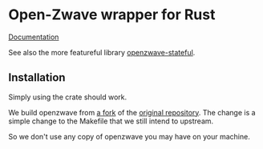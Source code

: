 Open-Zwave wrapper for Rust
===========================

[Documentation](http://fxbox.github.io/openzwave-rust/openzwave/)

See also the more featureful library [openzwave-stateful](https://github.com/fxbox/openzwave-stateful-rust).

Installation
------------

Simply using the crate should work.

We build openzwave from [a fork](https://github.com/fxbox/open-zwave) of the
[original repository](https://github.com/OpenZWave/open-zwave). The change is a
simple change to the Makefile that we still intend to upstream.

So we don't use any copy of openzwave you may have on your machine.

